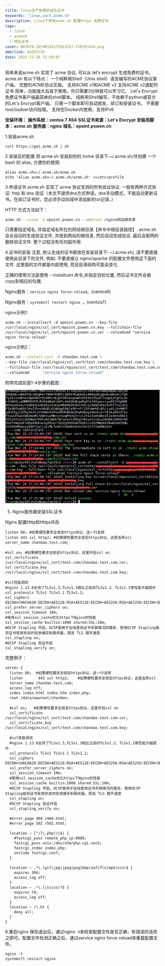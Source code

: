 ```yaml
---
title: linux生产免费的域名证书
keywords: 'linux,cert,acme.sh'
description: Linux下使用acme.sh 配置https 免费证书
tags:
  - linux
  - acmesh
  - 域名证书
cover: 867078-20190326175923357-720763416.png
abbrlink: 4425fc35
date: 2021-12-29 21:59:07
---
```


简单来说acme.sh 实现了 acme 协议, 可以从 let‘s encrypt 生成免费的证书。
acme.sh 有以下特点：
一个纯粹用Shell（Unix shell）语言编写的ACME协议客户端。
完整的ACME协议实施。 支持ACME v1和ACME v2 支持ACME v2通配符证书
简单，功能强大且易于使用。你只需要3分钟就可以学习它。
Let's Encrypt免费证书客户端最简单的shell脚本。
纯粹用Shell编写，不依赖于python或官方的Let's Encrypt客户端。
只需一个脚本即可自动颁发，续订和安装证书。 不需要root/sudoer访问权限。
支持在Docker内使用，支持IPv6

<!-- more -->

**安装环境：**
**操作系统：centos 7 X64**
**SSL证书来源：Let's Encrypt**
**安装用脚本：acme.sh**
**服务器：nginx**
**域名：epoint.pswen.cn**

1.安装acme.sh

```shell
curl https://get.acme.sh | sh
```

2.安装后的配置
把 acme.sh 安装到你的 home 目录下:~/.acme.sh/并创建 一个 bash 的 alias, 方便你的使用:

```shell
alias acme.sh=~/.acme.sh/acme.sh
echo 'alias acme.sh=~/.acme.sh/acme.sh' >>/etc/profile
```

3.申请证书
acme.sh 实现了 acme 协议支持的所有验证协议. 一般有两种方式验证: http 和 dns 验证（本文不提供dns方式申请，dns手动模式，不能自动更新证书。在续订证书时，您必须手动向域中添加新的txt记录。）

HTTP 方式方法如下：

```sh
acme.sh --issue -d epoint.pswen.cn --webroot /nginx网站根目录
```

只需要指定域名, 并指定域名所在的网站根目录【命令中根目录路径】. acme.sh 会全自动的生成验证文件, 并放到网站的根目录, 然后自动完成验证. 最后会聪明的删除验证文件. 整个过程没有任何副作用.

4.证书的安装
注意, 默认生成的证书都放在安装目录下: ~/.acme.sh/, 请不要直接使用此目录下的文件,
例如: 不要直接让 nginx/apache 的配置文件使用这下面的文件.
这里面的文件都是内部使用, 而且目录结构可能会变化.

正确的使用方法是使用 --installcert 命令,并指定目标位置, 然后证书文件会被copy到相应的位置,

Nginx服务：`service nginx force-reload`。(centos6)

Nginx服务：`systemctl restart nginx `。(centos7)

nginx示例1:

```shell
acme.sh --installcert -d epoint.pswen.cn --key-file /usr/local/nginx/ssl_cert/epoint.pswen.cn.key --fullchain-file /usr/local/nginx/ssl_cert/epoint.pswen.cn.cer --reloadcmd "service nginx force-reload"
```

nginx示例2：

```sh
acme.sh --install-cert -d chandao.test.com \
--key-file /usr/local/nginx/ssl_cert/test.com/chandao.test.com.key \
--fullchain-file /usr/local/nginx/ssl_cert/test.com/chandao.test.com.cer \
--reloadcmd      "service nginx force-reload"
```

附带完成前面1-4步骤的截图：

![img](acmesh-cert/867078-20190326175923357-720763416.png)

5. Nginx服务器安装SSL证书

Nginx 配置Http和Https共存

```shell
listen 80; #如果硬性要求全部走https协议，这一行去除
listen 443 ssl http2; #如果硬性要求全部走https协议，这里去除ssl
server_name chandao.test.com;

#ssl on; #如果硬性要求全部走https协议，这里开启ssl on
ssl_certificate /usr/local/nginx/ssl_cert/test.com/chandao.test.com.cer;
ssl_certificate_key /usr/local/nginx/ssl_cert/test.com/chandao.test.com.key;

#ssl性能调优
#nginx 1.13.0支持了TLSv1.3,TLSv1.3相比之前的TLSv1.2、TLSv1.1等性能大幅提升
ssl_protocols TLSv1 TLSv1.1 TLSv1.2;
ssl_ciphers EECDH+CHACHA20:EECDH+AES128:RSA+AES128:EECDH+AES256:RSA+AES256:EECDH+3DES:RSA+3DES:!MD5;
ssl_prefer_server_ciphers on;
ssl_session_timeout 10m;
#使用ssl_session_cache优化https下Nginx的性能
ssl_session_cache builtin:1000 shared:SSL:10m;
#OCSP Stapling 开启。OCSP是用于在线查询证书吊销情况的服务，使用OCSP Stapling能将证书有效状态的信息缓存到服务器，提高 TLS 握手速度
ssl_stapling on;
#OCSP Stapling 验证开启
ssl_stapling_verify on; 
```

完整例子：

```shell
server {
  listen 80;  #如果硬性要求全部走https协议，这一行去除
  listen       443 ssl http2;    #如果硬性要求全部走https协议，这里去除ssl
  server_name chandao.test.com;
  access_log off;
  index index.html index.htm index.php;
  root /data/wwwroot/chandao;

  #ssl on;   #如果硬性要求全部走https协议，这里开启ssl on
  ssl_certificate   /usr/local/nginx/ssl_cert/test.com/chandao.test.com.cer;
  ssl_certificate_key  /usr/local/nginx/ssl_cert/test.com/chandao.test.com.key;

  #ssl性能调优
  #nginx 1.13.0支持了TLSv1.3,TLSv1.3相比之前的TLSv1.2、TLSv1.1等性能大幅提升
  ssl_protocols TLSv1 TLSv1.1 TLSv1.2;
  ssl_ciphers EECDH+CHACHA20:EECDH+AES128:RSA+AES128:EECDH+AES256:RSA+AES256:EECDH+3DES:RSA+3DES:!MD5;
  ssl_prefer_server_ciphers on;
  ssl_session_timeout 10m;
  #使用ssl_session_cache优化https下Nginx的性能
  ssl_session_cache builtin:1000 shared:SSL:10m;
  #OCSP Stapling 开启。OCSP是用于在线查询证书吊销情况的服务，使用OCSP Stapling能将证书有效状态的信息缓存到服务器，提高 TLS 握手速度
  ssl_stapling on;
  #OCSP Stapling 验证开启
  ssl_stapling_verify on; 

  #error_page 404 /404.html;
  #error_page 502 /502.html;

  location ~ [^/]\.php(/|$) {
    #fastcgi_pass remote_php_ip:9000;
    fastcgi_pass unix:/dev/shm/php-cgi.sock;
    fastcgi_index index.php;
    include fastcgi.conf;
  }

  location ~ .*\.(gif|jpg|jpeg|png|bmp|swf|flv|mp4|ico)$ {
    expires 30d;
    access_log off;
  }
  location ~ .*\.(js|css)?$ {
    expires 7d;
    access_log off;
  }
  location ~ /\.ht {
    deny all;
  }
}
```

6.重启nginx
保存退出后，通过nginx -t来检查配置文件是否正确，有错误的话改之即可。配置文件检测正确之后，通过service nginx force-reload来重载配置文件。

```shell
nginx -t
systemctl restart nginx
```
